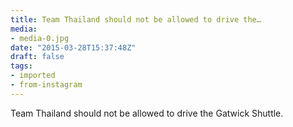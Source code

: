 ```yaml
---
title: Team Thailand should not be allowed to drive the…
media:
- media-0.jpg
date: "2015-03-28T15:37:48Z"
draft: false
tags:
- imported
- from-instagram
---
```

Team Thailand should not be allowed to drive the Gatwick Shuttle.
